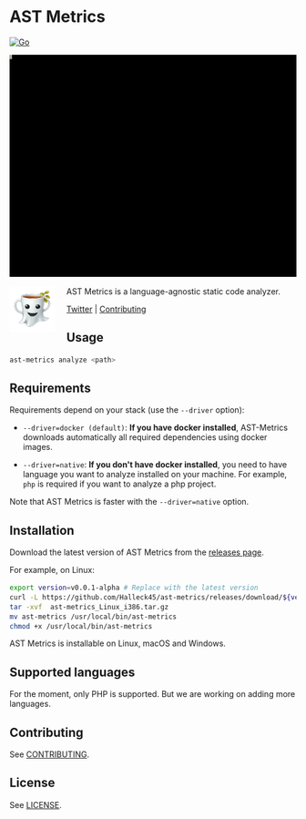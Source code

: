 # AST Metrics

[![Go](https://github.com/Halleck45/ast-metrics/actions/workflows/test.yml/badge.svg)](https://github.com/Halleck45/ast-metrics/actions/workflows/test.yml)

![](./docs/preview.gif)

<img src="https://github.com/Halleck45/ast-metrics/blob/main/docs/logo-small.png?raw=true" height="80px" alt="AST Metrics" align="left" style="margin-right:20px"/>

AST Metrics is a language-agnostic static code analyzer.

[Twitter](https://twitter.com/Halleck45) | [Contributing](.github/CONTRIBUTING.md)

## Usage

```bash
ast-metrics analyze <path>
```

## Requirements

Requirements depend on your stack (use the `--driver` option):

+ `--driver=docker (default)`: **If you have docker installed**, AST-Metrics downloads automatically 
all required dependencies using docker images.

+ `--driver=native`: **If you don't have docker installed**, you need to have language you want to analyze installed on your machine. For example, `php` is required if you want to analyze a php project.

Note that AST Metrics is faster with the `--driver=native` option.

## Installation

Download the latest version of AST Metrics from the [releases page](https://github.com/Halleck45/ast-metrics/releases/tag/v0.0.1-alpha).

For example, on Linux:

```bash
export version=v0.0.1-alpha # Replace with the latest version
curl -L https://github.com/Halleck45/ast-metrics/releases/download/${version}/ast-metrics_Linux_i386.tar.gz
tar -xvf  ast-metrics_Linux_i386.tar.gz
mv ast-metrics /usr/local/bin/ast-metrics
chmod +x /usr/local/bin/ast-metrics
```

AST Metrics is installable on Linux, macOS and Windows.

## Supported languages

For the moment, only PHP is supported. But we are working on adding more languages.

## Contributing

See [CONTRIBUTING](.github/CONTRIBUTING.md).

## License

See [LICENSE](LICENSE).

